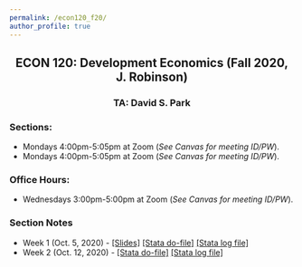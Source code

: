 ```yaml
---
permalink: /econ120_f20/
author_profile: true
---
```


<center> <h2> ECON 120: Development Economics (Fall 2020, J. Robinson)</h2> </center>
<center> <h3> TA: David S. Park </h3> </center>

### Sections: 
- Mondays 4:00pm-5:05pm at Zoom (*See Canvas for meeting ID/PW*).
- Mondays 4:00pm-5:05pm at Zoom (*See Canvas for meeting ID/PW*).

### Office Hours: 
- Wednesdays 3:00pm-5:00pm at Zoom (*See Canvas for meeting ID/PW*).

### Section Notes
- Week 1 (Oct. 5, 2020) - [[Slides]](/files/Econ120_F20_SectionNotes_Wk1.pdf) [[Stata do-file]](/files/Econ120_F20_Section1.do) [[Stata log file]](/files/Econ120_F20_Section1.smcl)
- Week 2 (Oct. 12, 2020) - [[Stata do-file]](/files/Econ120_F20_Section2.do) [[Stata log file]](/files/Econ120_F20_Section2.smcl)

